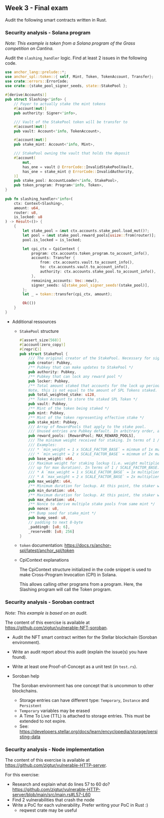 ## Week 3 - Final exam

Audit the following smart contracts written in Rust.

### Security analysis - Solana program

*Note: This example is taken from a Solana program of the Grass competition on Cantina.*

Audit the `slashing_handler` logic. Find at least 2 issues in the following code.

```rust
use anchor_lang::prelude::*;
use anchor_spl::token::{ self, Mint, Token, TokenAccount, Transfer};
use crate::errors::ErrorCode;
use crate::{stake_pool_signer_seeds, state::StakePool };  
  
#[derive(Accounts)] 
pub struct Slashing<'info> {
    // Payer to actually stake the mint tokens
    #[account(mut)]
    pub authority: Signer<'info>,  

    /// Vault of the StakePool token will be transfer to
    #[account(mut)]
    pub vault: Account<'info, TokenAccount>,

    #[account(mut)]
    pub stake_mint: Account<'info, Mint>,

    /// StakePool owning the vault that holds the deposit
    #[account(
        mut,
        has_one = vault @ ErrorCode::InvalidStakePoolVault,
        has_one = stake_mint @ ErrorCode::InvalidAuthority,
    )]
    pub stake_pool: AccountLoader<'info, StakePool>,
    pub token_program: Program<'info, Token>,
}
 
pub fn slashing_handler<'info>(
    ctx: Context<Slashing>,
    amount: u64,
    router: u8,
    is_locked: u8 
) -> Result<()> {
    {    
        let stake_pool = &mut ctx.accounts.stake_pool.load_mut()?;
        let pool = &mut stake_pool.reward_pools[usize::from(router)];
        pool.is_locked = is_locked;

        let cpi_ctx = CpiContext {
            program: ctx.accounts.token_program.to_account_info(),
            accounts: Transfer {
                from: ctx.accounts.vault.to_account_info(),
                to: ctx.accounts.vault.to_account_info(),
                authority: ctx.accounts.stake_pool.to_account_info(),
            },
            remaining_accounts: Vec::new(),
            signer_seeds: &[stake_pool_signer_seeds!(stake_pool)],
        };
        let _ = token::transfer(cpi_ctx, amount);

        Ok(())
    } 
}
```

- Additional ressources
    - `StakePool` structure
        
        ```rust
        #[assert_size(568)]
        #[account(zero_copy)]
        #[repr(C)]
        pub struct StakePool { 
            /// The original creator of the StakePool. Necessary for signer seeds
            pub creator: Pubkey,
            /** Pubkey that can make updates to StakePool */
            pub authority: Pubkey,
            /** Pubkey that can lock any reward pool */
            pub locker: Pubkey,
            /** Total amount staked that accounts for the lock up period weighting.
            Note, this is not equal to the amount of SPL Tokens staked. */
            pub total_weighted_stake: u128,
            /** Token Account to store the staked SPL Token */
            pub vault: Pubkey,
            /** Mint of the token being staked */
            pub mint: Pubkey,
            /** Mint of the token representing effective stake */
            pub stake_mint: Pubkey,
            /// Array of RewardPools that apply to the stake pool.
            /// Unused entries are Pubkey default. In arbitrary order, and may have gaps.
            pub reward_pools: [RewardPool; MAX_REWARD_POOLS],
            /// The minimum weight received for staking. In terms of 1 / SCALE_FACTOR_BASE.
            /// Examples:
            /// * `min_weight = 1 x SCALE_FACTOR_BASE` = minmum of 1x multiplier for > min_duration staking
            /// * `min_weight = 2 x SCALE_FACTOR_BASE` = minmum of 2x multiplier for > min_duration staking
            pub base_weight: u64,
            /// Maximum weight for staking lockup (i.e. weight multiplier when locked
            /// up for max duration). In terms of 1 / SCALE_FACTOR_BASE. Examples:
            /// * A `max_weight = 1 x SCALE_FACTOR_BASE` = 1x multiplier for max staking duration
            /// * A `max_weight = 2 x SCALE_FACTOR_BASE` = 2x multiplier for max staking duration
            pub max_weight: u64,
            /** Minimum duration for lockup. At this point, the staker would receive the base weight. In seconds. */
            pub min_duration: u64,
            /** Maximum duration for lockup. At this point, the staker would receive the max weight. In seconds. */
            pub max_duration: u64,
            /** Nonce to derive multiple stake pools from same mint */
            pub nonce: u8,
            /** Bump seed for stake_mint */
            pub bump_seed: u8,
            // padding to next 8-byte
            _padding0: [u8; 6],
            _reserved0: [u8; 256]
        }
        
        ```
        
    - `token` documentation: https://docs.rs/anchor-spl/latest/anchor_spl/token
    - CpiContext explanations
        
        The CpiContext structure initialized in the code snippet is used to make Cross-Program Invocation (CPI) in Solana.
        
        This allows calling other programs from a program. Here, the Slashing program will call the Token program.
        

### Security analysis - Soroban contract

*Note: This example is based on an audit.*

The content of this exercise is available at https://github.com/zigtur/vulnerable-NFT-soroban.

- Audit the NFT smart contract written for the Stellar blockchain (Soroban environment).
- Write an audit report about this audit (explain the issue(s) you have found).
- Write at least one Proof-of-Concept as a unit test (in `test.rs`).
- Soroban help
    
    The Soroban environment has one concept that is uncommon to other blockchains.
    
    - Storage entries can have different type: `Temporary`, `Instance` and `Persistent`
    - `Temporary` variables may be erased
    - A Time To Live (TTL) is attached to storage entries. This must be extended to not expire.
    - See: https://developers.stellar.org/docs/learn/encyclopedia/storage/persisting-data

### Security analysis - Node implementation

The content of this exercise is available at https://github.com/zigtur/vulnerable-HTTP-server.

For this exercise:

- Research and explain what do lines 57 to 60 do? https://github.com/zigtur/vulnerable-HTTP-server/blob/main/src/main.rs#L57-L60
- Find 2 vulnerabilities that crash the node
- Write a PoC for each vulnerability. Prefer writing your PoC in Rust :)
    - reqwest crate may be useful